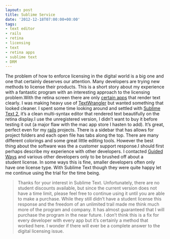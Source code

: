 ```yaml
---
layout: post
title: Sublime Service
date: '2012-12-18T07:00:00+00:00'
tags:
- text editor
- rails
- retina
- licensing
- text
- retina apps
- sublime text
- DRM
---
```

The problem of how to enforce licensing in the digital world is a big one and one that certainly deserves our attention. Many developers are trying new methods to license their products. This is a short story about my experience with a fantastic program with an interesting approach to the licensing problem.With the retina screen there are only [certain apps](http://forums.macrumors.com/showpost.php?p=15359072&postcount=263) that render text clearly. I was making heavy use of [TextWrangler](http://www.barebones.com/products/textwrangler/) but wanted something that looked cleaner. I spent some time looking around and settled with [Sublime Text 2](http://www.sublimetext.com/), it’s a clean multi-syntax editor that rendered text beautifully on the retina display.I use the unregistered version, I didn’t want to buy it before testing it out (a major flaw with the mac app store I hasten to add). It’s great, perfect even for my [rails](http://rubyonrails.org/) projects. There is a sidebar that has allows for project folders and each open file has tabs along the top. There are many different colorings and some great little editing tools. However the best thing about the software was the a customer support response.I should first perhaps describe my experience with other developers. I contacted [Guided Ways](http://www.2doapp.com/index.html) and various other developers only to be brushed off about a student license. In some ways this is fine, smaller developers often only have one license type. With Sublime Text though they were quite happy let me continue using the trial for the time being.

> Thanks for your interest in Sublime Text. Unfortunately, there are no student discounts available, but since the current version does not have a time limit, please feel free to continue using it until you are able to make a purchase.
While they still didn’t have a student license this response and the freedom of an unlimited trail made me think much more of the program and company. It has almost guaranteed that I will purchase the program in the near future.
I don’t think this is a fix for every developer with every app but it’s certainly a method that worked here. I wonder if there will ever be a complete answer to the digital licensing issue.

